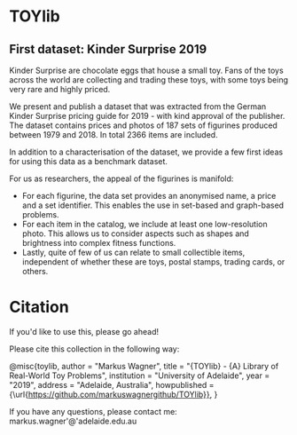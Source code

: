 # TOYlib

## First dataset: Kinder Surprise 2019

Kinder Surprise are chocolate eggs that house a small toy. Fans of the toys across the world are collecting and trading these toys, with some toys being very rare and highly priced.

We present and publish a dataset that was extracted from the German Kinder Surprise pricing guide for 2019 - with kind approval of the publisher. The dataset contains prices and photos of 187 sets of figurines produced between 1979 and 2018. In total 2366 items are included.

In addition to a characterisation of the dataset, we provide a few first ideas for using this data as a benchmark dataset.

For us as researchers, the appeal of the figurines is manifold:
- For each figurine, the data set provides an anonymised name, a price and a set identifier. This enables the use in set-based and graph-based problems.
- For each item in the catalog, we include at least one low-resolution photo. This allows us to consider aspects such as shapes and brightness into complex fitness functions. 
- Lastly, quite of few of us can relate to small collectible items, independent of whether these are toys, postal stamps, trading cards, or others.

# Citation

If you'd like to use this, please go ahead!

Please cite this collection in the following way:

@misc{toylib,
  author =	"Markus Wagner",
  title =	"{TOYlib} - {A} Library of Real-World Toy Problems",
  institution =  "University of Adelaide",
  year = 	"2019",
  address =	"Adelaide, Australia",
  howpublished = {\url{https://github.com/markuswagnergithub/TOYlib}},
}

If you have any questions, please contact me: markus.wagner'@'adelaide.edu.au
